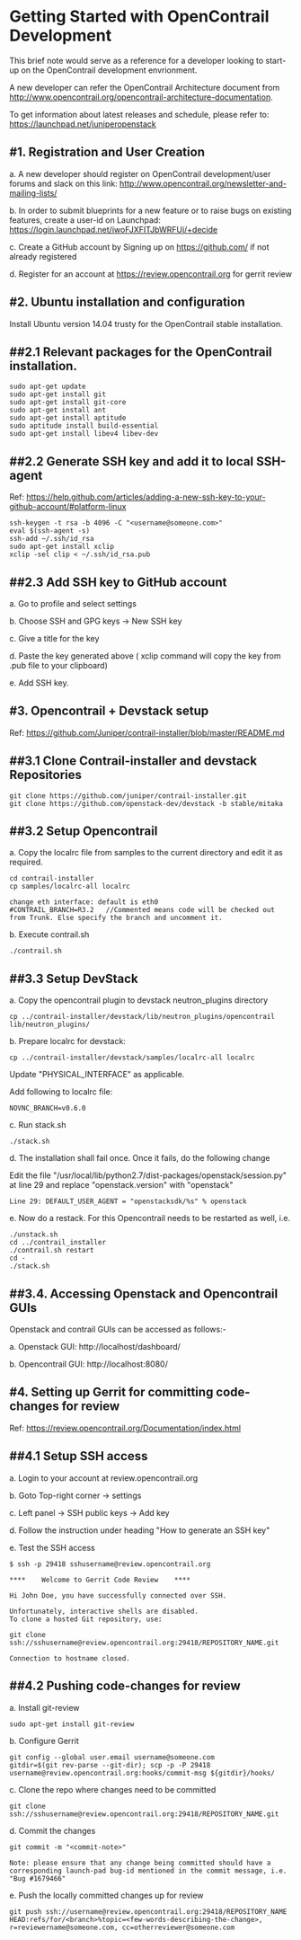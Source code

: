 

Getting Started with OpenContrail Development
==================================
This brief note would serve as a reference for a developer looking to start-up on the OpenContrail development envrionment.

A new developer can refer the OpenContrail Architecture document from http://www.opencontrail.org/opencontrail-architecture-documentation. 

To get information about latest releases and schedule, please refer to: https://launchpad.net/juniperopenstack

#1. Registration and User Creation
----------------------------------
a. A new developer should register on OpenContrail development/user forums and slack on this link: http://www.opencontrail.org/newsletter-and-mailing-lists/

b. In order to submit blueprints for a new feature or to raise bugs on existing features, create a user-id on Launchpad: https://login.launchpad.net/iwoFJXFITJbWRFUj/+decide

c. Create a GitHub account by Signing up on https://github.com/ if not already registered

d. Register for an account at https://review.opencontrail.org for gerrit review

#2. Ubuntu installation and configuration
-------------------
Install Ubuntu version 14.04 trusty for the OpenContrail stable installation.

##2.1 Relevant packages for the OpenContrail installation.
-------------------
	sudo apt-get update
	sudo apt-get install git
	sudo apt-get install git-core
	sudo apt-get install ant
	sudo apt-get install aptitude
	sudo aptitude install build-essential
	sudo apt-get install libev4 libev-dev
	
##2.2 Generate SSH key and add it to local SSH-agent
-------------------
Ref: https://help.github.com/articles/adding-a-new-ssh-key-to-your-github-account/#platform-linux

	ssh-keygen -t rsa -b 4096 -C "<username@someone.com>"
	eval $(ssh-agent -s)
	ssh-add ~/.ssh/id_rsa
	sudo apt-get install xclip
	xclip -sel clip < ~/.ssh/id_rsa.pub

##2.3 Add SSH key to GitHub account
-------------------
a. Go to profile and select settings

b. Choose SSH and GPG keys -> New SSH key

c. Give a title for the key

d. Paste the key generated above ( xclip command will copy the key from .pub file to your clipboard)

e. Add SSH key.
	

#3. Opencontrail + Devstack setup
-------------------
Ref: https://github.com/Juniper/contrail-installer/blob/master/README.md

##3.1 Clone Contrail-installer and devstack Repositories
-------------------

	git clone https://github.com/juniper/contrail-installer.git
	git clone https://github.com/openstack-dev/devstack -b stable/mitaka
	
##3.2 Setup Opencontrail
-------------------
a. Copy the localrc file from samples to the current directory and edit it as required.

	cd contrail-installer
	cp samples/localrc-all localrc 
	
	change eth interface: default is eth0
	#CONTRAIL_BRANCH=R3.2	//Commented means code will be checked out from Trunk. Else specify the branch and uncomment it.

b. Execute contrail.sh

	./contrail.sh

##3.3 Setup DevStack
-------------------
a. Copy the opencontrail plugin to devstack neutron_plugins directory

    cp ../contrail-installer/devstack/lib/neutron_plugins/opencontrail lib/neutron_plugins/

b. Prepare localrc for devstack:

    cp ../contrail-installer/devstack/samples/localrc-all localrc

   Update "PHYSICAL_INTERFACE" as applicable.

   Add following to localrc file:

    NOVNC_BRANCH=v0.6.0 
	
c. Run stack.sh

    ./stack.sh

d. The installation shall fail once. Once it fails, do the following change

   Edit the file "/usr/local/lib/python2.7/dist-packages/openstack/session.py" at line 29 and replace "openstack.version" with "openstack"

    Line 29: DEFAULT_USER_AGENT = "openstacksdk/%s" % openstack

e. Now do a restack. For this Opencontrail needs to be restarted as well, i.e.

    ./unstack.sh
    cd ../contrail_installer
    ./contrail.sh restart
    cd -
    ./stack.sh
	
##3.4. Accessing Openstack and Opencontrail GUIs
-------------------
Openstack and contrail GUIs can be accessed as follows:-

a. Openstack GUI: http://localhost/dashboard/

b. Opencontrail GUI: http://localhost:8080/


#4. Setting up Gerrit for committing code-changes for review
-------------------

Ref: https://review.opencontrail.org/Documentation/index.html

##4.1 Setup SSH access
-------------------
a. Login to your account at review.opencontrail.org

b. Goto Top-right corner -> settings

c. Left panel -> SSH public keys -> Add key

d. Follow the instruction under heading "How to generate an SSH key"

e. Test the SSH access

	$ ssh -p 29418 sshusername@review.opencontrail.org

    ****    Welcome to Gerrit Code Review    ****

    Hi John Doe, you have successfully connected over SSH.

    Unfortunately, interactive shells are disabled.
    To clone a hosted Git repository, use:

    git clone ssh://sshusername@review.opencontrail.org:29418/REPOSITORY_NAME.git

	Connection to hostname closed.

##4.2 Pushing code-changes for review
-------------------
a. Install git-review

	sudo apt-get install git-review

b. Configure Gerrit

	git config --global user.email username@someone.com
	gitdir=$(git rev-parse --git-dir); scp -p -P 29418 username@review.opencontrail.org:hooks/commit-msg ${gitdir}/hooks/

c. Clone the repo where changes need to be committed

	git clone ssh://sshusername@review.opencontrail.org:29418/REPOSITORY_NAME.git

d. Commit the changes

	git commit -m "<commit-note>"
	
	Note: please ensure that any change being committed should have a corresponding launch-pad bug-id mentioned in the commit message, i.e. "Bug #1679466"
		
e. Push the locally committed changes up for review

	git push ssh://username@review.opencontrail.org:29418/REPOSITORY_NAME HEAD:refs/for/<branch>%topic=<few-words-describing-the-change>, r=reviewername@someone.com, cc=otherreviewer@someone.com
